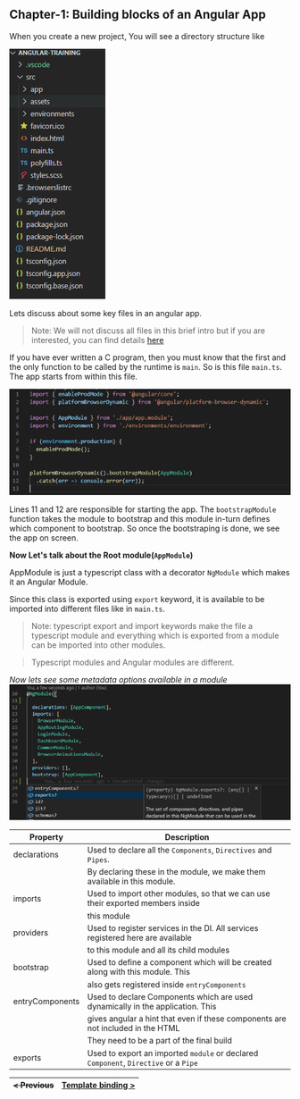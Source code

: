 
## Chapter-1: Building blocks of an Angular App

When you create a new project, You will see a directory structure like 

![](../images/directory-structure.png)

Lets discuss about some key files in an angular app.

> Note: We will not discuss all files in this brief intro but if you are interested, you can find details [here](https://angular.io/guide/file-structure)

If you have ever written a C program, then you must know that the first and the only function to be called by the runtime is `main`. So is this file `main.ts`. The app starts from within this file.

![](../images/main.ts.png)

Lines 11 and 12 are responsible for starting the app. The `bootstrapModule` function takes the module to bootstrap and this module in-turn defines which component to bootstrap. So once the bootstraping is done, we see the app on screen.

**Now Let's talk about the Root module(`AppModule`)**

AppModule is just a typescript class with a decorator `NgModule` which makes it an Angular Module.

Since this class is exported using `export` keyword, it is available to be imported into different files like in `main.ts`.

> Note: typescript export and import keywords make the file a typescript module and everything which is exported from a module can be imported into other modules. 

> Typescript modules and Angular modules are different.

*Now lets see some metadata options available in a module*
![app.module](../images/app.module.png)

| Property        | Description                                                                          |
| --------------- | ------------------------------------------------------------------------------------ |
| declarations    | Used to declare all the `Components`, `Directives` and `Pipes`.                      |
|                 | By declaring these in the module, we make them available in this module.             |
| imports         | Used to import other modules, so that we can use their exported members inside       |
|                 | this module                                                                          |
| providers       | Used to register services in the DI. All services registered here are available      |
|                 | to this module and all its child modules                                             |
| bootstrap       | Used to define a component which will be created along with this module. This        |
|                 | also gets registered inside `entryComponents`                                        |
| entryComponents | Used to declare Components which are used dynamically in the application. This       |
|                 | gives angular a hint that even if these components are not included in the HTML      |
|                 | They need to be a part of the final build                                            |
| exports         | Used to export an imported `module` or declared `Component`, `Directive` or a `Pipe` |

| ~~< Previous~~ | [Template binding >](./chapter2.md) |
| -------------- | ----------------------------------- |